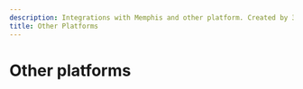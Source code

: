 ```yaml
---
description: Integrations with Memphis and other platform. Created by 3rd party vendors
title: Other Platforms
---
```


# Other platforms

